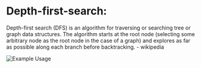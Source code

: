 # Depth-first-search:
Depth-first search (DFS) is an algorithm for traversing or searching tree or graph data structures. The algorithm starts at the root node (selecting some arbitrary node as the root node in the case of a graph) and explores as far as possible along each branch before backtracking.
	- wikipedia

![Example Usage](/graphs/bfs/sample_DFS.png?raw=true)